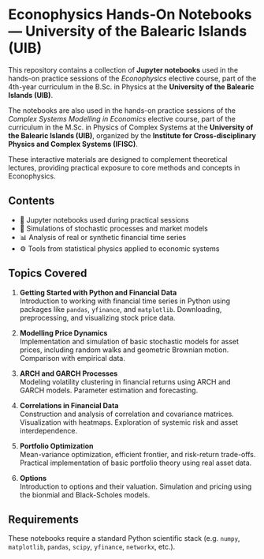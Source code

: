 # Econophysics Hands-On Notebooks — University of the Balearic Islands (UIB)

This repository contains a collection of **Jupyter notebooks** used in the hands-on practice sessions of the *Econophysics* elective course, part of the 4th-year curriculum in the B.Sc. in Physics at the **University of the Balearic Islands (UIB)**.

The notebooks are also used in the hands-on practice sessions of the *Complex Systems Modelling in Economics* elective course, part of the curriculum in the M.Sc. in Physics of Complex Systems at the **University of the Balearic Islands (UIB)**, organized by the **Institute for Cross-disciplinary Physics and Complex Systems (IFISC)**.

These interactive materials are designed to complement theoretical lectures, providing practical exposure to core methods and concepts in Econophysics.

## Contents

- 📓 Jupyter notebooks used during practical sessions
- 🧪 Simulations of stochastic processes and market models
- 📊 Analysis of real or synthetic financial time series
- ⚙️ Tools from statistical physics applied to economic systems

## Topics Covered

1. **Getting Started with Python and Financial Data**  
   Introduction to working with financial time series in Python using packages like `pandas`, `yfinance`, and `matplotlib`. Downloading, preprocessing, and visualizing stock price data.

2. **Modelling Price Dynamics**  
   Implementation and simulation of basic stochastic models for asset prices, including random walks and geometric Brownian motion. Comparison with empirical data.

3. **ARCH and GARCH Processes**  
   Modeling volatility clustering in financial returns using ARCH and GARCH models. Parameter estimation and forecasting.

4. **Correlations in Financial Data**  
   Construction and analysis of correlation and covariance matrices. Visualization with heatmaps. Exploration of systemic risk and asset interdependence.

5. **Portfolio Optimization**  
   Mean-variance optimization, efficient frontier, and risk-return trade-offs. Practical implementation of basic portfolio theory using real asset data.

6. **Options**  
   Introduction to options and their valuation. Simulation and pricing using the bionmial and Black-Scholes models.

## Requirements

These notebooks require a standard Python scientific stack (e.g. `numpy`, `matplotlib`, `pandas`, `scipy`, `yfinance`, `networkx`, etc.).
